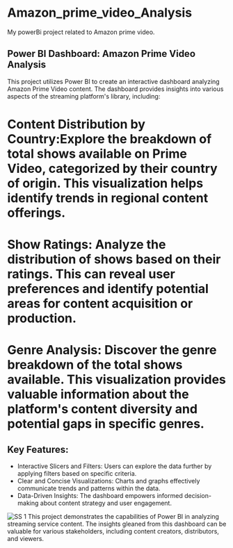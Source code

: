 # Amazon_prime_video_Analysis
My powerBi project related to Amazon prime video.

## Power BI Dashboard: Amazon Prime Video Analysis

This project utilizes Power BI to create an interactive dashboard analyzing Amazon Prime Video content. The dashboard provides insights into various aspects of the streaming platform's library, including:

# Content Distribution by Country:Explore the breakdown of total shows available on Prime Video, categorized by their country of origin. This visualization helps identify trends in regional content offerings.
# Show Ratings: Analyze the distribution of shows based on their ratings. This can reveal user preferences and identify potential areas for content acquisition or production.
# Genre Analysis: Discover the genre breakdown of the total shows available. This visualization provides valuable information about the platform's content diversity and potential gaps in specific genres.

## Key Features:

* Interactive Slicers and Filters: Users can explore the data further by applying filters based on specific criteria.
* Clear and Concise Visualizations: Charts and graphs effectively communicate trends and patterns within the data.
* Data-Driven Insights: The dashboard empowers informed decision-making about content strategy and user engagement.

![SS 1](https://github.com/Savadimihir2003/Amazon_prime_video_Analysis/assets/115718471/0d688c53-b666-4d13-b50e-bb24733db818)
This project demonstrates the capabilities of Power BI in analyzing streaming service content. The insights gleaned from this dashboard can be valuable for various stakeholders, including content creators, distributors, and viewers.

